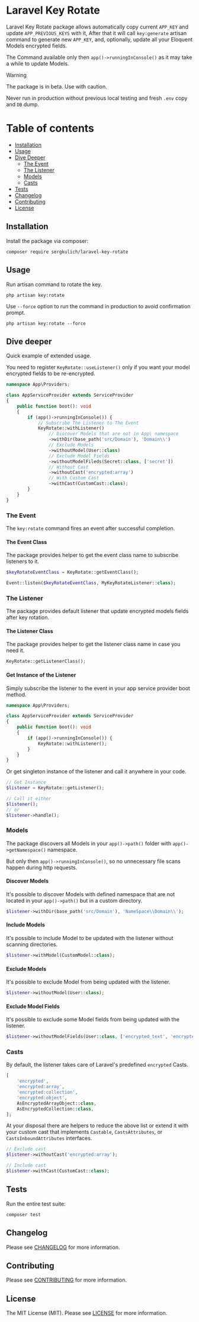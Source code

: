 # Laravel Key Rotate

Laravel Key Rotate package allows automatically copy current `APP_KEY` and update `APP_PREVIOUS_KEYS` with it,
After that it will call `key:generate` artisan command to generate new `APP_KEY`, and, optionally, update all your
Eloquent Models encrypted fields.

The Command available only then `app()->runningInConsole()` as it may take a while to update Models.

> [!WARNING]
>
> The package is in beta. Use with caution.
>
> Never run in production without previous local testing and fresh `.env` copy and `DB` dump.

# Table of contents

* [Installation](#installation)
* [Usage](#usage)
* [Dive Deeper](#dive-deeper)
    * [The Event](#the-event)
    * [The Listener](#the-listener)
    * [Models](#models)
    * [Casts](#casts)
* [Tests](#tests)
* [Changelog](#changelog)
* [Contributing](#contributing)
* [License](#license)

## Installation

Install the package via composer:

```shell
composer require sergkulich/laravel-key-rotate
```

## Usage

Run artisan command to rotate the key.

```shell
php artisan key:rotate
```

Use `--force` option to run the command in production to avoid confirmation prompt.

```shell
php artisan key:rotate --force
```

## Dive deeper

Quick example of extended usage.

You need to register `KeyRotate::useListener()` only if you want your model encrypted fields to be re-encrypted.

```php
namespace App\Providers;

class AppServiceProvider extends ServiceProvider
{
    public function boot(): void
    {
        if (app()->runningInConsole()) {
            // Subscribe The Listener to The Event
            KeyRotate::withListener()
                // Discover Models that are not in App\ namespace
                ->withDir(base_path('src/Domain'), 'Domain\\')
                // Exclude Models
                ->withoutModel(User::class)
                // Exclude Model Fields
                ->withoutModelFileds(Secret::class, ['secret'])
                // Without Cast
                ->withoutCast('encrypted:array')
                // With Custom Cast
                ->withCast(CustomCast::class);
        }
    }
}
```

### The Event

The `key:rotate` command fires an event after successful completion.

#### The Event Class

The package provides helper to get the event class name to subscribe listeners to it.

```php
$keyRotateEventClass = KeyRotate::getEventClass();

Event::listen($keyRotateEventClass, MyKeyRotateListener::class);
```

### The Listener

The package provides default listener that update encrypted models fields after key rotation.

#### The Listener Class

The package provides helper to get the listener class name in case you need it.

```php
KeyRotate::getListenerClass();
```

#### Get Instance of the Listener

Simply subscribe the listener to the event in your app service provider boot method.

```php
namespace App\Providers;

class AppServiceProvider extends ServiceProvider
{
    public function boot(): void
    {
        if (app()->runningInConsole()) {
            KeyRotate::withListener();
        }
    }
}
```

Or get singleton instance of the listener and call it anywhere in your code.

```php
// Get Instance
$listener = KeyRotate::getListener();

// Call it either
$listener();
// or
$listener->handle();
```

### Models

The package discovers all Models in your `app()->path()` folder with `app()->getNamespace()` namespace.

But only then `app()->runningInConsole()`, so no unnecessary file scans happen during http requests.

#### Discover Models

It's possible to discover Models with defined namespace that are not located in your `app()->path()` but in a custom
directory.

```php
$listener->withDir(base_path('src/Domain'), 'NameSpace\\Domain\\');
```

#### Include Models

It's possible to include Model to be updated with the listener without scanning directories.

```php
$listener->withModel(CustomModel::class);
```

#### Exclude Models

It's possible to exclude Model from being updated with the listener.

```php
$listener->withoutModel(User::class);
```

#### Exclude Model Fields

It's possible to exclude some Model fields from being updated with the listener.

```php
$listener->withoutModelFields(User::class, ['encrypted_text', 'encrypted_array']);
```

### Casts

By default, the listener takes care of Laravel's predefined `encrypted` Casts.

```php
[
    'encrypted',
    'encrypted:array',
    'encrypted:collection',
    'encrypted:object',
    AsEncryptedArrayObject::class,
    AsEncryptedCollection::class,
];
```

At your disposal there are helpers to reduce the above list or extend it with your custom cast that implements
`Castable`, `CastsAttributes`, or `CastsInboundAttributes` interfaces.

```php
// Exclude cast
$listener->withoutCast('encrypted:array');

// Include cast
$listener->withCast(CustomCast::class);
```

## Tests

Run the entire test suite:

```shell
composer test
```

## Changelog

Please see [CHANGELOG](CHANGELOG.md) for more information.

## Contributing

Please see [CONTRIBUTING](CONTRIBUTING.md) for more information.

## License

The MIT License (MIT). Please see [LICENSE](LICENSE.md) for more information.

